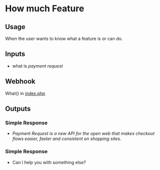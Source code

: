 # How much Feature
## Usage
When the user wants to know what a feature is or can do.
## Inputs
* what is _payment request_
## Webhook
What() in [index.php](../index.php)
## Outputs
### Simple Response
* _Payment Request is a new API for the open web that makes checkout flows easier, faster and consistent on shopping sites._
### Simple Response
* Can I help you with something else?